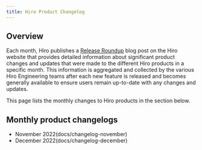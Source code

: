 ```yaml
---
title: Hiro Product Changelog
---
```


## Overview

Each month, Hiro publishes a [Release Roundup](https://www.hiro.so/blog-categories/hiro) blog post on the Hiro website that provides detailed information about significant product changes and updates that were made to the different Hiro products in a specific month. This information is aggregated and collected by the various Hiro Engineering teams after each new feature is released and becomes generally available to ensure users remain up-to-date with any changes and updates.

This page lists the monthly changes to Hiro products in the section below.

## Monthly product changelogs

- November 2022(docs/changelog-november)
- December 2022(docs/changelog-december)